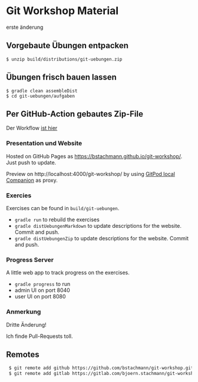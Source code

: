 # Git Workshop Material

erste änderung

## Vorgebaute Übungen entpacken

    $ unzip build/distributions/git-uebungen.zip

## Übungen frisch bauen lassen

    $ gradle clean assembleDist
    $ cd git-uebungen/aufgaben

    
## Per GitHub-Action gebautes Zip-File

Der Workflow [ist hier](https://github.com/bstachmann/git-workshop/actions/workflows/zip-git-uebungen.yml)

### Presentation und Website

Hosted on GitHub Pages as https://bstachmann.github.io/git-workshop/. Just push to update.

Preview on http://localhost:4000/git-workshop/ by using [GitPod local Companion](https://www.gitpod.io/blog/local-app) as proxy.


### Exercies

Exercises can be found in `build/git-uebungen`.

 * `gradle run` to rebuild the exercises
 * `gradle distUebungenMarkdown` to update descriptions for the website. Commit and push.
 * `gradle distUebungenZip` to update descriptions for the website. Commit and push.

 ### Progress Server

 A little web app to track progress on the exercises.

  * `gradle progress` to run
  * admin UI on port 8040
  * user UI on port 8080


### Anmerkung

Dritte Änderung!

Ich finde Pull-Requests toll.

## Remotes

```bash
 $ git remote add github https://github.com/bstachmann/git-workshop.git
 $ git remote add gitlab https://gitlab.com/bjoern.stachmann/git-workshop.git
```
